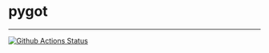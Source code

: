 # pygot

---

[![Github Actions Status](https://github.com/ernane/pygot/workflows/main-workflow/badge.svg)](https://github.com/ernane/pygot/actions)
